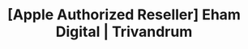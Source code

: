 ---
title: "[Apple Authorized Reseller] Eham Digital | Trivandrum"
url: /trivandrum/apple-authorized-reseller-eham-digital-trivandrum/
shop: electronics
---
